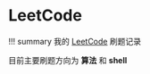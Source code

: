 # LeetCode

!!! summary
    我的 [LeetCode](https://leetcode-cn.com/) 刷题记录

目前主要刷题方向为 **算法** 和 **shell**
